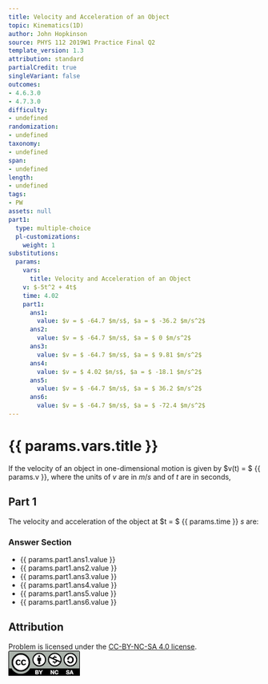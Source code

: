 ```yaml
---
title: Velocity and Acceleration of an Object
topic: Kinematics(1D)
author: John Hopkinson
source: PHYS 112 2019W1 Practice Final Q2
template_version: 1.3
attribution: standard
partialCredit: true
singleVariant: false
outcomes:
- 4.6.3.0
- 4.7.3.0
difficulty:
- undefined
randomization:
- undefined
taxonomy:
- undefined
span:
- undefined
length:
- undefined
tags:
- PW
assets: null
part1:
  type: multiple-choice
  pl-customizations:
    weight: 1
substitutions:
  params:
    vars:
      title: Velocity and Acceleration of an Object
    v: $-5t^2 + 4t$
    time: 4.02
    part1:
      ans1:
        value: $v = $ -64.7 $m/s$, $a = $ -36.2 $m/s^2$
      ans2:
        value: $v = $ -64.7 $m/s$, $a = $ 0 $m/s^2$
      ans3:
        value: $v = $ -64.7 $m/s$, $a = $ 9.81 $m/s^2$
      ans4:
        value: $v = $ 4.02 $m/s$, $a = $ -18.1 $m/s^2$
      ans5:
        value: $v = $ -64.7 $m/s$, $a = $ 36.2 $m/s^2$
      ans6:
        value: $v = $ -64.7 $m/s$, $a = $ -72.4 $m/s^2$
---
```

# {{ params.vars.title }}
If the velocity of an object in one-dimensional motion is given by $v(t) = $ {{ params.v }}, where the units of $v$ are in $m/s$ and of $t$ are in seconds,

## Part 1

The velocity and acceleration of the object at $t = $ {{ params.time }} $s$ are:

### Answer Section

- {{ params.part1.ans1.value }}
- {{ params.part1.ans2.value }}
- {{ params.part1.ans3.value }}
- {{ params.part1.ans4.value }}
- {{ params.part1.ans5.value }}
- {{ params.part1.ans6.value }}

## Attribution

Problem is licensed under the [CC-BY-NC-SA 4.0 license](https://creativecommons.org/licenses/by-nc-sa/4.0/).<br> ![The Creative Commons 4.0 license requiring attribution-BY, non-commercial-NC, and share-alike-SA license.](https://raw.githubusercontent.com/firasm/bits/master/by-nc-sa.png)